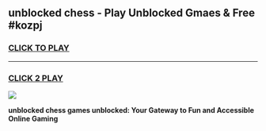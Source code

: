 
## unblocked chess - Play Unblocked Gmaes & Free #kozpj
<h3>
<a href="https://news.freeplayer.one?title=unblocked_chess&ref=24F">CLICK TO PLAY</a></h3>
<hr>

<h3>
<a href="https://news.freeplayer.one?title=unblocked_chess&ref=24F">CLICK 2 PLAY</a>
  
</h3>

<a href="https://news.freeplayer.one?title=unblocked_chess&ref=24F/"><img src="https://clearcache.store/games.png"></a>


**unblocked chess games unblocked: Your Gateway to Fun and Accessible Online Gaming**
